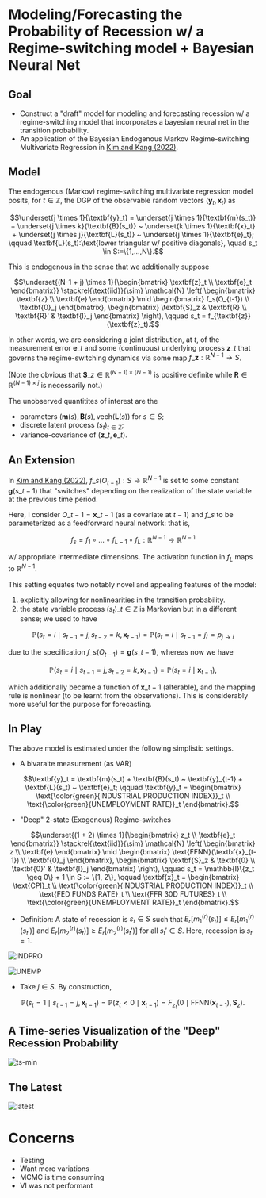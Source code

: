 # Modeling/Forecasting the Probability of Recession w/ a Regime-switching model + Bayesian Neural Net

## Goal
- Construct a "draft" model for modeling and forecasting recession w/ a regime-switching model that incorporates a bayesian neural net in the transition probability.
- An application of the Bayesian Endogenous Markov Regime-switching Multivariate Regression in [Kim and Kang (2022)](https://academic.oup.com/jfec/article/20/3/391/5909218).

## Model

The endogenous (Markov) regime-switching multivariate regression model posits, for $t \in \mathbb{Z}$, the DGP of the observable random vectors $(\textbf{y}_t, \textbf{x}_t)$ as
```math
\underset{j \times 1}{\textbf{y}_t} = \underset{j \times 1}{\textbf{m}(s_t)} + \underset{j \times k}{\textbf{B}(s_t)} ~ \underset{k \times 1}{\textbf{x}_t} + \underset{j \times j}{\textbf{L}(s_t)} ~ \underset{j \times 1}{\textbf{e}_t};
\qquad
\textbf{L}(s_t):\text{lower triangular w/ positive diagonals},
\quad
s_t \in S:=\{1,...,N\}.
```

This is endogenous in the sense that we additionally suppose
```math
\underset{(N-1 + j) \times 1}{\begin{bmatrix} \textbf{z}_t \\ \textbf{e}_t \end{bmatrix}}
\stackrel{\text{iid}}{\sim}
\mathcal{N} \left(
\begin{bmatrix} \textbf{z} \\ \textbf{e} \end{bmatrix} \mid
\begin{bmatrix} f_s(O_{t-1}) \\ \textbf{0}_j \end{bmatrix},
\begin{bmatrix} \textbf{S}_z & \textbf{R} \\ \textbf{R}' & \textbf{I}_j \end{bmatrix}
\right),
\qquad
s_t = f_{\textbf{z}}(\textbf{z}_t).
```

In other words, we are considering a joint distribution, at $t$, of the measurement error $\textbf{e}\_t$ and some (continuous) underlying process $\textbf{z}\_t$ that governs the regime-switching dynamics via some map $f\_{\textbf{z}} : \mathbb{R}^{N-1} \rightarrow S$.

(Note the obvious that $\textbf{S}\_z \in \mathbb{R}^{(N-1) \times (N-1)}$ is positive definite while $\textbf{R} \in \mathbb{R}^{(N-1) \times j}$ is necessarily not.)

The unobserved quantitites of interest are the
- parameters $(\textbf{m}(s), \textbf{B}(s), \text{vech}(\textbf{L}(s))$ for $s \in S$;
- discrete latent process $(s_t)_{t\in\mathbb{Z}}$;
- variance-covariance of $(\textbf{z}\_t, \textbf{e}\_t)$.

## An Extension

In [Kim and Kang (2022)](https://academic.oup.com/jfec/article/20/3/391/5909218), $f\_s(O_{t-1}) : S \rightarrow \mathbb{R}^{N-1}$ is set to some constant $\textbf{g}(s\_{t-1})$ that "switches" depending on the realization of the state variable at the previous time period.

Here, I consider $O\_{t-1}=\textbf{x}\_{t-1}$ (as a covariate at $t-1$) and $f\_s$ to be parameterized as a feedforward neural network: that is,
```math
f_s = f_1 \circ \dots \circ f_{L-1} \circ f_L  : \mathbb{R}^{N-1} \rightarrow \mathbb{R}^{N-1}
```
w/ appropriate intermediate dimensions. The activation function in $f_L$ maps to $\mathbb{R}^{N-1}$.

This setting equates two notably novel and appealing features of the model:
1. explicitly allowing for nonlinearities in the transition probability.
2. the state variable process $(s_t)\_{t \in \mathbb{Z}}$ is Markovian but in a different sense; we used to have
```math
\mathbb{P}(s_t = i \mid s_{t-1} = j, s_{t-2} = k, \textbf{x}_{t-1}) = \mathbb{P}(s_t = i \mid s_{t-1} = j) = p_{j \rightarrow i}
```
due to the specification $f\_s(O_{t-1}) = \textbf{g}(s\_{t-1})$, whereas now we have
```math
\mathbb{P}(s_t = i \mid s_{t-1} = j, s_{t-2} = k, \textbf{x}_{t-1}) = \mathbb{P}(s_t = i \mid \textbf{x}_{t-1}),
```
which additionally became a function of $\textbf{x}\_{t-1}$ (alterable), and the mapping rule is nonlinear (to be learnt from the observations). This is considerably more useful for the purpose for forecasting.

## In Play

The above model is estimated under the following simplistic settings.

- A bivaraite measurement (as VAR)
```math
\textbf{y}_t = \textbf{m}(s_t) + \textbf{B}(s_t) ~ \textbf{y}_{t-1} + \textbf{L}(s_t) ~ \textbf{e}_t;
\qquad
\textbf{y}_t = \begin{bmatrix} \text{\color{green}{INDUSTRIAL PRODUCTION INDEX}}_t \\ \text{\color{green}{UNEMPLOYMENT RATE}}_t \end{bmatrix}.
```

- "Deep" 2-state (Exogenous) Regime-switches
```math
\underset{(1 + 2) \times 1}{\begin{bmatrix} z_t \\ \textbf{e}_t \end{bmatrix}}
\stackrel{\text{iid}}{\sim}
\mathcal{N} \left(
\begin{bmatrix} z \\ \textbf{e} \end{bmatrix} \mid
\begin{bmatrix} \text{FFNN}(\textbf{x}_{t-1}) \\ \textbf{0}_j \end{bmatrix},
\begin{bmatrix} \textbf{S}_z & \textbf{0} \\ \textbf{0}' & \textbf{I}_j \end{bmatrix}
\right),
\qquad
s_t = \mathbb{I}\{z_t \geq 0\} + 1 \in S := \{1, 2\},
\qquad
\textbf{x}_t = \begin{bmatrix} \text{CPI}_t \\ \text{\color{green}{INDUSTRIAL PRODUCTION INDEX}}_t \\ \text{FED FUNDS RATE}_t \\ \text{FFR 30D FUTURES}_t \\ \text{\color{green}{UNEMPLOYMENT RATE}}_t \end{bmatrix}.
```

  - Definition: A state of recession is $s_t \in S$ such that $E_r[m_1^{(r)}(s_t)] \leq E_r[m_1^{(r)}(s_t')]$ and $E_r[m_2^{(r)}(s_t)] \geq E_r[m_2^{(r)}(s_t')]$ for all $s_t' \in S$. Here, recession is $s_t=1$.

![INDPRO](https://user-images.githubusercontent.com/46773720/226311669-bce1a292-b57c-4361-8784-cb018ff7fcc5.png)

![UNEMP](https://user-images.githubusercontent.com/46773720/226311689-08a760eb-4718-4e88-867f-68235db54c5f.png)

- Take $j \in S$. By construction,
```math
\mathbb{P}(s_{t} = 1 \mid s_{t-1} = j, \textbf{x}_{t-1}) = \mathbb{P}(z_t < 0 \mid \textbf{x}_{t-1}) = F_{z_t}(0 \mid \text{FFNN}(\textbf{x}_{t-1}), \textbf{S}_z).
```

## A Time-series Visualization of the "Deep" Recession Probability

![ts-min](https://user-images.githubusercontent.com/46773720/226314024-0a5f16c7-7fa0-498a-a71e-ee43704027a4.gif)

## The Latest

![latest](https://user-images.githubusercontent.com/46773720/226314192-4ca664a2-abc6-4561-a946-657312589e22.png)

# Concerns
- Testing
- Want more variations
- MCMC is time consuming
- VI was not performant
